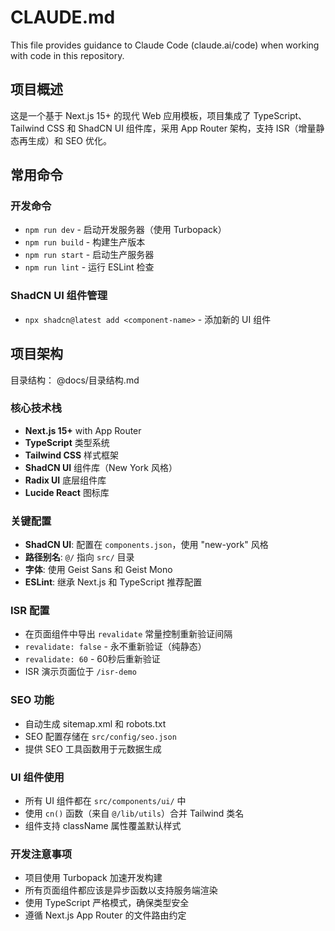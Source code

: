# CLAUDE.md

This file provides guidance to Claude Code (claude.ai/code) when working with code in this repository.

## 项目概述

这是一个基于 Next.js 15+ 的现代 Web 应用模板，项目集成了 TypeScript、Tailwind CSS 和 ShadCN UI 组件库，采用 App Router 架构，支持 ISR（增量静态再生成）和 SEO 优化。

## 常用命令

### 开发命令

- `npm run dev` - 启动开发服务器（使用 Turbopack）
- `npm run build` - 构建生产版本
- `npm run start` - 启动生产服务器
- `npm run lint` - 运行 ESLint 检查

### ShadCN UI 组件管理

- `npx shadcn@latest add <component-name>` - 添加新的 UI 组件

## 项目架构

目录结构： @docs/目录结构.md

### 核心技术栈

- **Next.js 15+** with App Router
- **TypeScript** 类型系统
- **Tailwind CSS** 样式框架
- **ShadCN UI** 组件库（New York 风格）
- **Radix UI** 底层组件库
- **Lucide React** 图标库

### 关键配置

- **ShadCN UI**: 配置在 `components.json`，使用 "new-york" 风格
- **路径别名**: `@/` 指向 `src/` 目录
- **字体**: 使用 Geist Sans 和 Geist Mono
- **ESLint**: 继承 Next.js 和 TypeScript 推荐配置

### ISR 配置

- 在页面组件中导出 `revalidate` 常量控制重新验证间隔
- `revalidate: false` - 永不重新验证（纯静态）
- `revalidate: 60` - 60秒后重新验证
- ISR 演示页面位于 `/isr-demo`

### SEO 功能

- 自动生成 sitemap.xml 和 robots.txt
- SEO 配置存储在 `src/config/seo.json`
- 提供 SEO 工具函数用于元数据生成

### UI 组件使用

- 所有 UI 组件都在 `src/components/ui/` 中
- 使用 `cn()` 函数（来自 `@/lib/utils`）合并 Tailwind 类名
- 组件支持 className 属性覆盖默认样式

### 开发注意事项

- 项目使用 Turbopack 加速开发构建
- 所有页面组件都应该是异步函数以支持服务端渲染
- 使用 TypeScript 严格模式，确保类型安全
- 遵循 Next.js App Router 的文件路由约定
